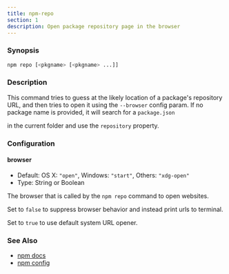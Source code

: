 ```yaml
---
title: npm-repo
section: 1
description: Open package repository page in the browser
---
```


### Synopsis

``` bash
npm repo [<pkgname> [<pkgname> ...]]
```

### Description

This command tries to guess at the likely location of a package's
repository URL, and then tries to open it using the `--browser` config
param. If no package name is provided, it will search for a `package.json`

in the current folder and use the `repository` property.

### Configuration

#### browser

* Default: OS X: `"open"`, Windows: `"start"`, Others: `"xdg-open"`
* Type: String or Boolean

The browser that is called by the `npm repo` command to open websites.

Set to `false` to suppress browser behavior and instead print urls to
terminal.

Set to `true` to use default system URL opener.

### See Also

* [npm docs](/commands/npm-docs)
* [npm config](/commands/npm-config)
